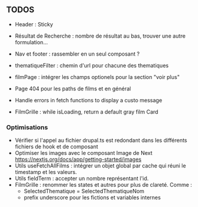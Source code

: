 ## TODOS 

- Header : Sticky

- Résultat de Recherche : nombre de résultat au bas, trouver une autre formulation...

- Nav et footer : rassembler en un seul composant ?

- thematiqueFilter : chemin d'url pour chacune des thematiques

- filmPage : intégrer les champs optionels pour la section "voir plus" 

- Page 404 pour les paths de films et en général

- Handle errors in fetch functions to display a custo message

- FilmGrille : while isLoading, return a default gray film Card


### Optimisations
- Vérifier si l'appel au fichier drupal.ts est redondant dans les différents fichiers de hook et de composant
- Optimiser les images avec le composant Image de Next https://nextjs.org/docs/app/getting-started/images
- Utils useFetchAllFilms : intégrer un objet global par cache qui réuni le timestamp et les valeurs.
- Utils fieldTerm : accepter un nombre représentant l'id.
- FilmGrille : renommer les states et autres pour plus de clareté. Comme :
	- SelectedThematique = SelectedThematiqueNom
	- prefix underscore pour les fictions et variables internes

